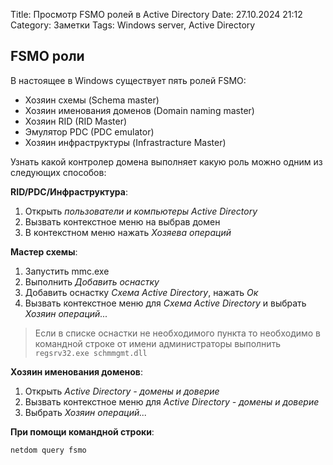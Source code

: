 Title: Просмотр FSMO ролей в Active Directory
Date: 27.10.2024 21:12
Category: Заметки
Tags: Windows server, Active Directory

## FSMO роли

В настоящее в Windows существует пять ролей FSMO:

- Хозяин схемы (Schema master)
- Хозяин именования доменов (Domain naming master)
- Хозяин  RID (RID Master)
- Эмулятор PDC (PDC emulator)
- Хозяин инфраструктуры (Infrastracture Master)	

Узнать какой контролер домена выполняет какую роль можно одним из следующих способов:

**RID/PDC/Инфраструктура**:

1. Открыть *пользователи и компьютеры Active Directory*
2. Вызвать контекстное меню на выбрав домен
3. В контекстном меню нажать *Хозяева операций*

**Мастер схемы**:

1. Запустить mmc.exe
2. Выполнить *Добавить оснастку*
3. Добавить оснастку *Схема Active Directory*, нажать *Ок*
4. Вызвать контекстное меню для *Схема Active Directory* и выбрать *Хозяин операций...*

> Если в списке оснастки не необходимого пункта то необходимо в командной строке от имени администраторы выполнить `regsrv32.exe schmmgmt.dll`

**Хозяин именования доменов**:

1. Открыть *Active Directory - домены и доверие*
2. Вызвать контекстное меню для *Active Directory - домены и доверие*
3. Выбрать *Хозяин операций...*

**При помощи командной строки**:

	netdom query fsmo
